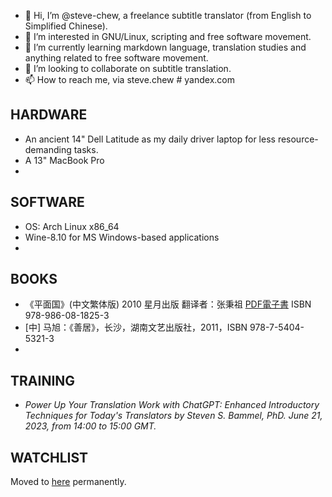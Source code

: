- 👋 Hi, I’m @steve-chew, a freelance subtitle translator (from English to Simplified Chinese).
- 👀 I’m interested in GNU/Linux, scripting and free software movement.
- 🌱 I’m currently learning markdown language, translation studies and anything related to free software movement.
- 💞️ I’m looking to collaborate on subtitle translation.
- 📫 How to reach me, via steve.chew # yandex.com

<!---
steve-chew/steve-chew is a ✨ special ✨ repository because its `README.md` (this file) appears on your GitHub profile.
You can click the Preview link to take a look at your changes.
--->
HARDWARE  
---
- An ancient 14" Dell Latitude as my daily driver laptop for less resource-demanding tasks.
- A 13" MacBook Pro
-
SOFTWARE
---
- OS: Arch Linux x86_64
- Wine-8.10 for MS Windows-based applications
- 
BOOKS  
---
- 《平面国》(中文繁体版) 2010 星月出版 翻译者：张秉祖 [PDF電子書](https://drive.google.com/file/d/12BW8JKbLGGI2kHmLF1WHwkfks4YP5t7Z/view?usp=sharing) ISBN 978-986-08-1825-3
- [中] 马旭：《善居》，长沙，湖南文艺出版社，2011，ISBN 978-7-5404-5321-3
- 
TRAINING
---
- <i>Power Up Your Translation Work with ChatGPT: Enhanced Introductory Techniques for Today's Translators by Steven S. Bammel, PhD. June 21, 2023, from 14:00 to 15:00 GMT.</i>
  
WATCHLIST
---
Moved to [here](https://www.imdb.com/user/ur167283985/watchlist) permanently.

